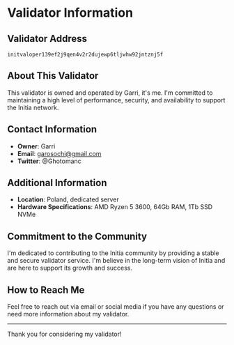# Validator Information

## Validator Address
`initvaloper139ef2j9qen4v2r2dujewp6tljwhw92jntznj5f`

## About This Validator
This validator is owned and operated by Garri, it's me. I'm committed to maintaining a high level of performance, security, and availability to support the Initia network.

## Contact Information
- **Owner**: Garri
- **Email**: garosochi@gmail.com
- **Twitter**: @Ghotomanc

## Additional Information
- **Location**: Poland, dedicated server 
- **Hardware Specifications**: AMD Ryzen 5 3600, 64Gb RAM, 1Tb SSD NVMe


## Commitment to the Community
I'm dedicated to contributing to the Initia community by providing a stable and secure validator service. I'm believe in the long-term vision of Initia and are here to support its growth and success.

## How to Reach Me
Feel free to reach out via email or social media if you have any questions or need more information about my validator.

---

Thank you for considering my validator!
